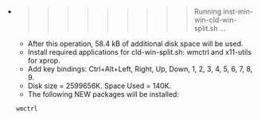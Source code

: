 * >>>>>>>>> Running inst-min-win-cld-win-split.sh ...
  * After this operation, 58.4 kB of additional disk space will be used.
  * Install required applications for cld-win-split.sh: wmctrl and x11-utils for xprop.
  * Add key bindings: Ctrl+Alt+Left, Right, Up, Down, 1, 2, 3, 4, 5, 6, 7, 8, 9.
  * Disk size = 2599656K. Space Used = 140K.
  * The following NEW packages will be installed:
  ```bash
  wmctrl
  ```
